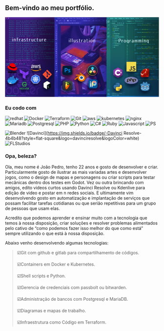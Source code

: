 ## Bem-vindo ao meu portfólio.
![setup](images/wallpaper.png)
### Eu codo com

![redhat](https://img.shields.io/badge/-RedHat-da1414?style=flat-square&logo=redhat&logoColor=white)
![Docker](https://img.shields.io/badge/-Docker-46a2f1?style=flat-square&logo=docker&logoColor=white)
![Terraform](https://img.shields.io/badge/-Terraform-710fde?style=flat-square&logo=terraform&logoColor=white)
![Git](https://img.shields.io/badge/-Git-F05032?style=flat-square&logo=git&logoColor=white)
![aws](https://img.shields.io/badge/-AWS-ff9538?style=flat-square&logo=amazon&logoColor=white)
![kubernetes](https://img.shields.io/badge/-Kubernetes-3887ff?style=flat-square&logo=kubernetes&logoColor=white)
![nginx](https://img.shields.io/badge/-Nginx-08bf0e?style=flat-square&logo=nginx&logoColor=white)
![Mariadb](https://img.shields.io/badge/-MariaDB-3848a3?style=flat-square&logo=mariadb&logoColor=white)
![Postgresql](https://img.shields.io/badge/-Postgresql-427db5?style=flat-square&logo=postgresql&logoColor=white)
![PHP](https://img.shields.io/badge/-php-775ec2?style=flat-square&logo=php&logoColor=white)
![Python](https://img.shields.io/badge/-Python-ffec29?style=flat-square&logo=python&logoColor=black)
![C#](https://img.shields.io/badge/-C#-8c44fb?style=flat-square&logo=csharp&logoColor=white)
![Ruby](https://img.shields.io/badge/-Ruby-#C70039?style=flat-square&logo=ruby&logoColor=white)
![Javascript](https://img.shields.io/badge/-JavaScript-fff519?style=flat-square&logo=javascript&logoColor=black)
![PS](https://img.shields.io/badge/-Photoshop-142375?style=flat-square&logo=photoshop&logoColor=white)

![Blender](https://img.shields.io/badge/-Blender-4b4b48?style=flat-square&logo=blender&logoColor=white)
![Davinci](https://img.shields.io/badge/-Davinci Resolve-4b4b48?style=flat-square&logo=davinciresolve&logoColor=white)
![FLStudios](https://img.shields.io/badge/-FLStudios-4b4b48?style=flat-square&logo=flstudios&logoColor=white)
### Opa, beleza?
Ola, meu nome é João Pedro, tenho 22 anos e gosto de desenvolver e criar. Particularmente gosto de ilustrar as mais variadas artes e desenvolver jogos, como o design de mapas e personagens ou criar scripts para testar mecânicas dentro dos testes em Godot. Vez ou outra brincando com amigos, edito videos curtos usando Davinci Resolve ou Kdenlive para edição de video e postar em n redes sociais. E ultimamente vim desenvolvendo gosto em automatização e implantação de serviços que possam facilitar tarefas cotidianas ou que serião repetitivas para um grupo de pessoas que usam elas.  

Acredito que podemos aprender e ensinar muito com a tecnologia que temos à nossa disposição, criar soluções e resolver problemas alimentados pelo cativo de “como podemos fazer isso melhor do que como está” sempre utilizando o que está à nossa disposição.   

Abaixo venho desenvolvendo algumas tecnologias:

> ☑️​Git com github e gitlab para compartilhamento de códigos. 
> 
> ​☑️​Containers em Docker e Kubernetes. 
> 
> ​☑️​Shell scripts e Python. 
> 
> ☑️Gerencia de credenciais com passbolt ou bitwarden. 
> 
> ☑️Administração de bancos com Postgresql e MariaDB. 
> 
> ☑️Diagramas e mapas de trabalho. 
> 
> ☑️Infraestrutura como Código em Terraform. 

<!--
TheCoolerJoao.md

![](https://img.shields.io/badge/LinkedIn-0077B5?style=for-the-badge&logo=linkedin&logoColor=white)(https://www.linkedin.com/in/jo%C3%A3o-pedro-silva-4930b023a)

[![Top Langs](https://github-readme-stats.vercel.app/api/top-langs/?username=TheCoolerJoao&layout=compact)](https://github.com/s)


**TheCoolerJoao/TheCoolerJoao** is a ✨ _special_ ✨ repository because its `README.md` (this file) appears on your GitHub profile.

Here are some ideas to get you started:

- 🔭 I’m currently working on ...
- 🌱 I’m currently learning ...
- 👯 I’m looking to collaborate on ...
- 🤔 I’m looking for help with ...
- 💬 Ask me about ...
- 📫 How to reach me: ...
- 😄 Pronouns: ...
- ⚡ Fun fact: ...
-->
